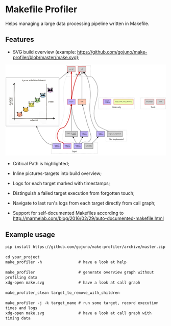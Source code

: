 # Makefile Profiler

Helps managing a large data processing pipeline written in Makefile.

## Features

* SVG build overview (example: https://github.com/gojuno/make-profiler/blob/master/make.svg);

![build graph example](make.png)

* Critical Path is highlighted;

* Inline pictures-targets into build overview;

* Logs for each target marked with timestamps;

* Distinguish a failed target execution from forgotten touch;

* Navigate to last run's logs from each target directly from call graph;

* Support for self-documented Makefiles according to 
http://marmelab.com/blog/2016/02/29/auto-documented-makefile.html

## Example usage

    pip install https://github.com/gojuno/make-profiler/archive/master.zip

    cd your_project
    make_profiler -h                # have a look at help

    make_profiler                   # generate overview graph without profiling data
    xdg-open make.svg               # have a look at call graph

    make_profiler_clean target_to_remove_with_children

    make_profiler -j -k target_name # run some target, record execution times and logs
    xdg-open make.svg               # have a look at call graph with timing data
